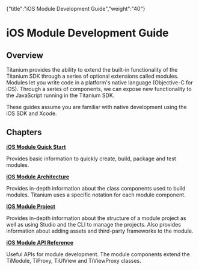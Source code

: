 {"title":"iOS Module Development Guide","weight":"40"} 

# iOS Module Development Guide

## Overview

Titanium provides the ability to extend the built-in functionality of the Titanium SDK through a series of optional extensions called modules. Modules let you write code in a platform's native language (Objective-C for iOS). Through a series of components, we can expose new functionality to the JavaScript running in the Titanium SDK.

These guides assume you are familiar with native development using the iOS SDK and Xcode.

## Chapters

**[iOS Module Quick Start](/docs/appc/Titanium_SDK/Titanium_SDK_How-tos/Extending_Titanium_Mobile/iOS_Module_Development_Guide/iOS_Module_Quick_Start/)**

Provides basic information to quickly create, build, package and test modules.

**[iOS Module Architecture](/docs/appc/Titanium_SDK/Titanium_SDK_How-tos/Extending_Titanium_Mobile/iOS_Module_Development_Guide/iOS_Module_Architecture/)**

Provides in-depth information about the class components used to build modules. Titanium uses a specific notation for each module component.

**[iOS Module Project](/docs/appc/Titanium_SDK/Titanium_SDK_How-tos/Extending_Titanium_Mobile/iOS_Module_Development_Guide/iOS_Module_Project/)**

Provides in-depth information about the structure of a module project as well as using Studio and the CLI to manage the projects. Also provides information about adding assets and third-party frameworks to the module.

**[iOS Module API Reference](http://docs.appcelerator.com/module-apidoc/latest/ios/index.html)**

Useful APIs for module development. The module components extend the TiModule, TiProxy, TiUIView and TiViewProxy classes.